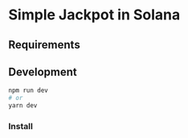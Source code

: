 # Simple Jackpot in Solana

## Requirements

## Development

```bash
npm run dev
# or
yarn dev
```

### Install
